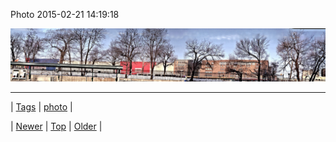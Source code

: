 <!--
title: Photo 2015-02-21 14
date: 2020-06-28T15:27:00.069Z
tags: photo
-->


Photo 2015-02-21 14:19:18

![](111656667174-0.jpg)

<!--BOTTOM-POST-NAVIGATION-->
---

| [Tags](tags.md) | [photo](tag-photo.md) |

| [Newer](111656241854.md) | [Top](index.md) | [Older](111712896787.md) |